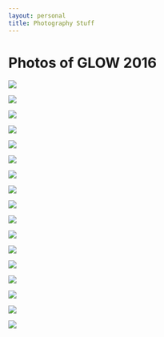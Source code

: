 ```yaml
---
layout: personal
title: Photography Stuff
---
```


# Photos of GLOW 2016

![](/assets/img/photo/2016-GLOW/DSC_0075_BW.jpg)

![](/assets/img/photo/2016-GLOW/DSC_0089_BW.jpg)

![](/assets/img/photo/2016-GLOW/DSC_0098.jpg)

![](/assets/img/photo/2016-GLOW/DSC_0122.jpg)

![](/assets/img/photo/2016-GLOW/DSC_0127.jpg)

![](/assets/img/photo/2016-GLOW/DSC_0130.jpg)

![](/assets/img/photo/2016-GLOW/DSC_0135_BW.jpg)

![](/assets/img/photo/2016-GLOW/DSC_0153_BW.jpg)

![](/assets/img/photo/2016-GLOW/DSC_0167.jpg)

![](/assets/img/photo/2016-GLOW/DSC_0173_BW.jpg)

![](/assets/img/photo/2016-GLOW/DSC_0180.jpg)

![](/assets/img/photo/2016-GLOW/DSC_0182.jpg)

![](/assets/img/photo/2016-GLOW/DSC_0206.jpg)

![](/assets/img/photo/2016-GLOW/DSC_0211.jpg)

![](/assets/img/photo/2016-GLOW/DSC_0217_BW.jpg)

![](/assets/img/photo/2016-GLOW/DSC_0249_BW.jpg)

![](/assets/img/photo/2016-GLOW/DSC_0252.jpg)
